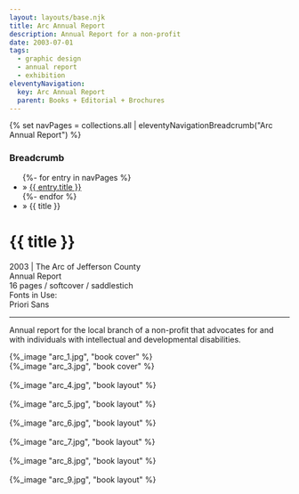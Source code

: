 ```yaml
---
layout: layouts/base.njk
title: Arc Annual Report
description: Annual Report for a non-profit
date: 2003-07-01
tags:
  - graphic design
  - annual report
  - exhibition
eleventyNavigation:
  key: Arc Annual Report
  parent: Books + Editorial + Brochures
---
```

{% set navPages = collections.all | eleventyNavigationBreadcrumb("Arc Annual Report") %}
<div class="breadcrumb">
    <h3 class="visually-hidden">Breadcrumb</h3>
	<ul class="nav">
            {%- for entry in navPages %}
		<li class="nav-item"{% if entry.url == page.url %} class="active-breadcrumb"{% endif %}> » <a href="{{ entry.url }}">{{ entry.title }}</a></li>
  	    	{%- endfor %}
	    <li class="nav-item"><active-breadcrumb>» {{ title }}</active-breadcrumb></li>
	</ul>
</div>
<div class="container">
  <div class="row"></div>
	<div class="row">
		<div class="col">
			<h1>{{ title }}</h1>
			<figcaption>2003 | The Arc of Jefferson County</figcaption>
            <figcaption>Annual Report</br>16 pages / softcover / saddlestich</figcaption>
            <figcaption>Fonts in Use:</br>Priori Sans</figcaption>
            </ul>
			<hr>
		    	<p>Annual report for the local branch of a non-profit that advocates for and with individuals with intellectual and developmental disabilities.</p>
		</div>
        <div class="col-1 col-1-md col-1-lg"></div>
		<div class="col">
			{%_image "arc_1.jpg", "book cover" %}
		</div>
        <div class="col-1 col-1-md col-1-lg"></div>
	</div>
	<div class="row">
        <div class="col-1 col-1-md col-1-lg"></div>
		<div class="col">
            {%_image "arc_3.jpg", "book cover" %}
        </br></br>
            {%_image "arc_4.jpg", "book layout" %}
        </br></br>
            {%_image "arc_5.jpg", "book layout" %}
        </br></br>
            {%_image "arc_6.jpg", "book layout" %}
        </br></br>
            {%_image "arc_7.jpg", "book layout" %}
        </br></br>
            {%_image "arc_8.jpg", "book layout" %}
        </br></br>
            {%_image "arc_9.jpg", "book layout" %}
        </div>
        <div class="col-1 col-1-md col-1-lg"></div>
  	</div>
</div>